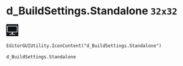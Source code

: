 # d_BuildSettings.Standalone `32x32`
<img src="/img/d_BuildSettings.Standalone.png" width=32 height=32>

``` CSharp
EditorGUIUtility.IconContent("d_BuildSettings.Standalone")
```
```
d_BuildSettings.Standalone
```
